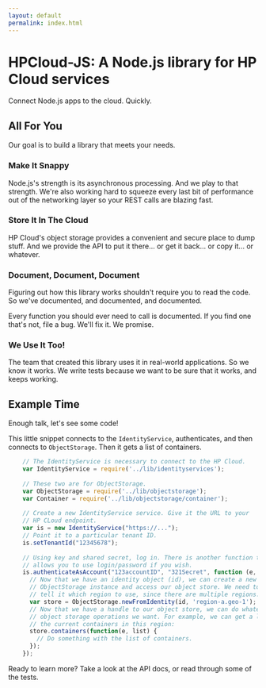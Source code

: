 ```yaml
---
layout: default
permalink: index.html
---
```

# HPCloud-JS: A Node.js library for HP Cloud services

Connect Node.js apps to the cloud. Quickly.

## All For You

Our goal is to build a library that meets your needs.

### Make It Snappy

Node.js's strength is its asynchronous processing. And we play to that
strength. We're also working hard to squeeze every last bit of
performance out of the networking layer so your REST calls are blazing
fast.

### Store It In The Cloud

HP Cloud's object storage provides a convenient and secure place to dump
stuff. And we provide the API to put it there... or get it back... or
copy it... or whatever.

### Document, Document, Document

Figuring out how this library works shouldn't require you to read the
code. So we've documented, and documented, and documented.

Every function you should ever need to call is documented. If you find
one that's not, file a bug. We'll fix it. We promise.

### We Use It Too!

The team that created this library uses it in real-world applications.
So we know it works. We write tests because we want to be sure that it
works, and keeps working.

## Example Time

Enough talk, let's see some code!

This little snippet connects to the `IdentityService`,
authenticates, and then connects to `ObjectStorage`. Then it gets a 
list of containers.

```javascript
    // The IdentityService is necessary to connect to the HP Cloud.
    var IdentityService = require('../lib/identityservices');
    
    // These two are for ObjectStorage.
    var ObjectStorage = require('../lib/objectstorage');
    var Container = require('../lib/objectstorage/container');
    
    // Create a new IdentityService service. Give it the URL to your
    // HP CLoud endpoint.
    var is = new IdentityService("https://...");
    // Point it to a particular tenant ID.
    is.setTenantId("12345678");
    
    // Using key and shared secret, log in. There is another function that
    // allows you to use login/password if you wish.
    is.authenticateAsAccount("123accountID", "321Secret", function (e, id) {
      // Now that we have an identity object (id), we can create a new
      // ObjectStorage instance and access our object store. We need to
      // tell it which region to use, since there are multiple regions.
      var store = ObjectStorage.newFromIdentity(id, 'region-a.geo-1');
      // Now that we have a handle to our object store, we can do whatever
      // object storage operations we want. For example, we can get a list of
      // the current containers in this region:
      store.containers(function(e, list) {
        // Do something with the list of containers.
      });
    });
```

Ready to learn more? Take a look at the API docs, or read through some
of the tests.
